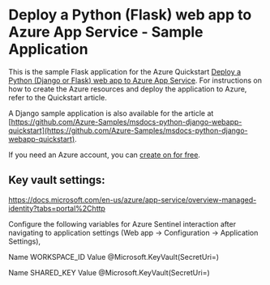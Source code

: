 # Deploy a Python (Flask) web app to Azure App Service - Sample Application

This is the sample Flask application for the Azure Quickstart [Deploy a Python (Django or Flask) web app to Azure App Service](https://docs.microsoft.com/en-us/azure/app-service/quickstart-python).  For instructions on how to create the Azure resources and deploy the application to Azure, refer to the Quickstart article.

A Django sample application is also available for the article at [https://github.com/Azure-Samples/msdocs-python-django-webapp-quickstart](https://github.com/Azure-Samples/msdocs-python-django-webapp-quickstart).

If you need an Azure account, you can [create on for free](https://azure.microsoft.com/en-us/free/).

## Key vault settings: 

https://docs.microsoft.com/en-us/azure/app-service/overview-managed-identity?tabs=portal%2Chttp

Configure the following variables for Azure Sentinel interaction after navigating to application settings (Web app -> Configuration -> Application Settings),

Name WORKSPACE_ID
Value @Microsoft.KeyVault(SecretUri=<vault URI>)

Name SHARED_KEY
Value @Microsoft.KeyVault(SecretUri=<vault URI>)
